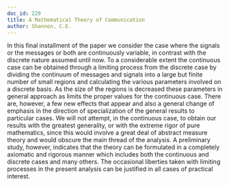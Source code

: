```yaml
---
doc_id: 229
title: A Mathematical Theory of Communication
author: Shannon, C.E.
---
```


In this final installment of the paper we consider the case where the
signals or the messages or both are continuously variable, in contrast with
the discrete nature assumed until now.  To a considerable extent the
continuous case can be obtained through a limiting process from the discrete
case by dividing the continuum of messages and signals into a large but finite
number of small regions and calculating the various parameters involved on
a discrete basis.  As the size of the regions is decreased these parameters in
general approach as limits the proper values for the continuous case.  There
are, however, a few new effects that appear and also a general change of
emphasis in the direction of specialization of the general results to
particular cases.
  We will not attempt, in the continuous case, to obtain our results with
the greatest generality, or with the extreme rigor of pure mathematics, since
this would involve a great deal of abstract measure theory and would
obscure the main thread of the analysis.  A preliminary study, however,
indicates that the theory can be formulated in a completely axiomatic and
rigorous manner which includes both the continuous and discrete cases and
many others. The occasional liberties taken with limiting processes in the
present analysis can be justified in all cases of practical interest.